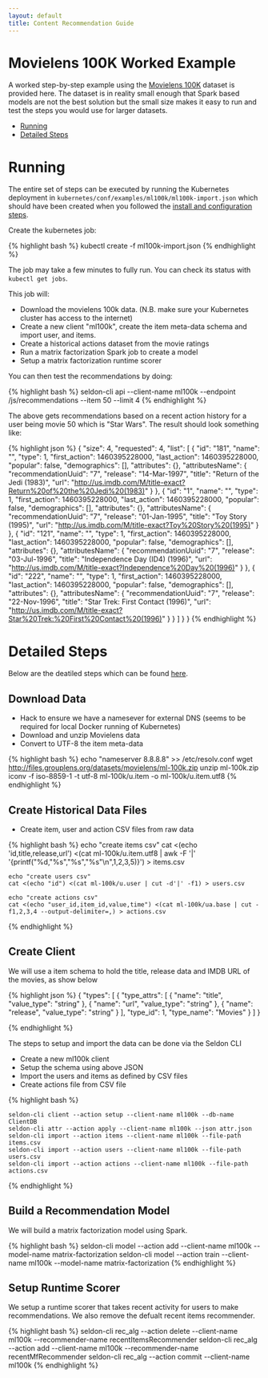 ```yaml
---
layout: default
title: Content Recommendation Guide
---
```


# Movielens 100K Worked Example

A worked step-by-step example using the [Movielens 100K](http://grouplens.org/datasets/movielens/100k/) dataset is provided here. The dataset is in reality small enough that Spark based models are not the best solution but the small size makes it easy to run and test the steps you would use for larger datasets.

 * [Running](#running)
 * [Detailed Steps](#detailed-steps)

# Running<a name="running"></a>

The entire set of steps can be executed by running the Kubernetes deployment in ```kubernetes/conf/examples/ml100k/ml100k-import.json``` which should have been created when you followed the [install and configuration steps](install.html).

Create the kubernetes job:

{% highlight bash %}
kubectl create -f ml100k-import.json
{% endhighlight %}

The job may take a few minutes to fully run. You can check its status with ```kubectl get jobs```. 

This job will:

 * Download the movielens 100k data. (N.B. make sure your Kubernetes cluster has access to the internet)
 * Create a new client "ml100k", create the item meta-data schema and import user, and items.
 * Create a historical actions dataset from the movie ratings
 * Run a matrix factorization Spark job to create a model
 * Setup a matrix factorization runtime scorer

You can then test the recommendations by doing:

{% highlight bash %}
seldon-cli api --client-name ml100k --endpoint /js/recommendations --item 50 --limit 4
{% endhighlight %}

The above gets recommendations based on a recent action history for a user being movie 50 which is "Star Wars". The result should look something like:

{% highlight json %}
{
  "size": 4,
  "requested": 4,
  "list": [
    {
      "id": "181",
      "name": "",
      "type": 1,
      "first_action": 1460395228000,
      "last_action": 1460395228000,
      "popular": false,
      "demographics": [],
      "attributes": {},
      "attributesName": {
        "recommendationUuid": "7",
        "release": "14-Mar-1997",
        "title": "Return of the Jedi (1983)",
        "url": "http://us.imdb.com/M/title-exact?Return%20of%20the%20Jedi%20(1983)"
      }
    },
    {
      "id": "1",
      "name": "",
      "type": 1,
      "first_action": 1460395228000,
      "last_action": 1460395228000,
      "popular": false,
      "demographics": [],
      "attributes": {},
      "attributesName": {
        "recommendationUuid": "7",
        "release": "01-Jan-1995",
        "title": "Toy Story (1995)",
        "url": "http://us.imdb.com/M/title-exact?Toy%20Story%20(1995)"
      }
    },
    {
      "id": "121",
      "name": "",
      "type": 1,
      "first_action": 1460395228000,
      "last_action": 1460395228000,
      "popular": false,
      "demographics": [],
      "attributes": {},
      "attributesName": {
        "recommendationUuid": "7",
        "release": "03-Jul-1996",
        "title": "Independence Day (ID4) (1996)",
        "url": "http://us.imdb.com/M/title-exact?Independence%20Day%20(1996)"
      }
    },
    {
      "id": "222",
      "name": "",
      "type": 1,
      "first_action": 1460395228000,
      "last_action": 1460395228000,
      "popular": false,
      "demographics": [],
      "attributes": {},
      "attributesName": {
        "recommendationUuid": "7",
        "release": "22-Nov-1996",
        "title": "Star Trek: First Contact (1996)",
        "url": "http://us.imdb.com/M/title-exact?Star%20Trek:%20First%20Contact%20(1996)"
      }
    }
  ]
}
}
{% endhighlight %}

# Detailed Steps<a name="detailed-steps"></a>

Below are the deatiled steps which can be found [here](https://github.com/SeldonIO/seldon-server/blob/master/docker/examples/ml100k/create_ml100k_recommender.sh).

## Download Data

 * Hack to ensure we have a namesever for external DNS (seems to be required for local Docker running of Kubernetes)
 * Download and unzip Movielens data
 * Convert to UTF-8 the item meta-data

{% highlight bash %}
    echo "nameserver 8.8.8.8" >> /etc/resolv.conf
    wget http://files.grouplens.org/datasets/movielens/ml-100k.zip
    unzip ml-100k.zip
    iconv -f iso-8859-1 -t utf-8 ml-100k/u.item -o ml-100k/u.item.utf8
{% endhighlight %}

## Create Historical Data Files

 * Create item, user and action CSV files from raw data

{% highlight bash %}
    echo "create items csv"
    cat <(echo 'id,title,release,url') <(cat ml-100k/u.item.utf8 | awk -F '|' '{printf("%d,\"%s\",\"%s\",\"%s\"\n",$1,$2,$3,$5)}') > items.csv

    echo "create users csv"
    cat <(echo "id") <(cat ml-100k/u.user | cut -d'|' -f1) > users.csv

    echo "create actions csv"
    cat <(echo "user_id,item_id,value,time") <(cat ml-100k/ua.base | cut -f1,2,3,4 --output-delimiter=,) > actions.csv
{% endhighlight %}

## Create Client 

We will use a item schema to hold the title, release data and IMDB URL of the movies, as show below

{% highlight json %}
{
    "types": [
        {
            "type_attrs": [
                {
                    "name": "title",
                    "value_type": "string"
                },
                {
                    "name": "url",
                    "value_type": "string"
                },
                {
                    "name": "release",
                    "value_type": "string"
                }
	    ],
            "type_id": 1,
            "type_name": "Movies"
	}
    ]
}

{% endhighlight %}

The steps to setup and import the data can be done via the Seldon CLI

 * Create a new ml100k client
 * Setup the schema using above JSON
 * Import the users and items as defined by CSV files
 * Create actions file from CSV file

{% highlight bash %}

    seldon-cli client --action setup --client-name ml100k --db-name ClientDB
    seldon-cli attr --action apply --client-name ml100k --json attr.json
    seldon-cli import --action items --client-name ml100k --file-path items.csv
    seldon-cli import --action users --client-name ml100k --file-path users.csv
    seldon-cli import --action actions --client-name ml100k --file-path actions.csv

{% endhighlight %}

## Build a Recommendation Model

We will build a matrix factorization model using Spark.

{% highlight bash %}
    seldon-cli model --action add --client-name ml100k --model-name matrix-factorization
    seldon-cli model --action train --client-name ml100k --model-name matrix-factorization
{% endhighlight %}

## Setup Runtime Scorer

We setup a runtime scorer that takes recent activity for users to make recommendations. We also remove the defualt recent items recommender.

{% highlight bash %}
    seldon-cli rec_alg --action delete --client-name ml100k --recommender-name recentItemsRecommender
    seldon-cli rec_alg --action add --client-name ml100k --recommender-name recentMfRecommender
    seldon-cli rec_alg --action commit --client-name ml100k
{% endhighlight %}



